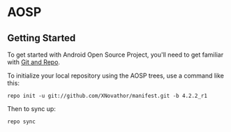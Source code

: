    AOSP
===========


Getting Started
---------------

To get started with Android Open Source Project, you'll need to get
familiar with [Git and Repo](http://source.android.com/source/using-repo.html).

To initialize your local repository using the AOSP trees, use a command like this:

    repo init -u git://github.com/XNovathor/manifest.git -b 4.2.2_r1

Then to sync up:

    repo sync
